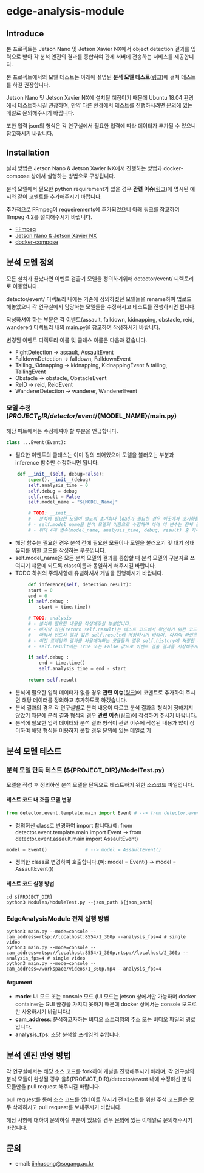 # edge-analysis-module

## Introduce
본 프로젝트는 Jetson Nano 및 Jetson Xavier NX에서 object detection 결과를 입력으로 받아 각 분석 엔진의 결과를 종합하여 관제 서버에 전송하는 서비스를 제공합니다.

본 프로젝트에서의 모델 테스트는 아래에 설명된 __분석 모델 테스트__([링크](https://github.com/JinhaSong/EdgeAnalysisModule#%EB%B6%84%EC%84%9D-%EB%AA%A8%EB%8D%B8-%ED%85%8C%EC%8A%A4%ED%8A%B8))에 걸쳐 테스트를 하길 권장합니다.

Jetson Nano 및 Jetson Xavier NX에 설치될 예정이기 때문에 Ubuntu 18.04 환경에서 테스트하시길 권장하며, 만약 다른 환경에서 테스트를 진행하시려면 [문의](https://github.com/JinhaSong/EdgeAnalysisModule#%EB%AC%B8%EC%9D%98)에 있는 메일로 문의해주시기 바랍니다.

또한 입력 json의 형식은 각 연구실에서 필요한 입력에 따라 데이터가 추가될 수 있으니 참고하시기 바랍니다.

## Installation
설치 방법은 Jetson Nano & Jetson Xavier NX에서 진행하는 방법과 docker-compose 상에서 실행하는 방법으로 구성됩니다.

분석 모델에서 필요한 python requirement가 있을 경우 __관련 이슈__([링크](https://github.com/JinhaSong/EdgeAnalysisModule/issues/1))에 명시된 예시와 같이 코멘트를 추가해주시기 바랍니다. 

추가적으로 FFmpeg이 requeirements에 추가되었으니 아래 링크를 참고하여 ffmpeg 4.2를 설치해주시기 바랍니다.

* [FFmpeg](https://velog.io/@jinhasong/Install-FFmpeg-4)
* [Jetson Nano & Jetson Xavier NX](https://github.com/JinhaSong/EdgeAnalysisModule/blob/master/docs/building_on_jetson.md)
* [docker-compose](https://github.com/JinhaSong/EdgeAnalysisModule/blob/master/docs/building_on_docker-compose.md)

## 분석 모델 정의
모든 설치가 끝났다면 이벤트 검출기 모델을 정의하기위해 detector/event/ 디렉토리로 이동합니다.

detector/event/ 디렉토리 내에는 기존에 정의하셨던 모델들을 rename하여 업로드 해놓았으니 각 연구실에서 담당하는 모델들을 수정하시고 테스트를 진행하시면 됩니다.

작성하셔야 하는 부분은 각 이벤트(assault, falldown, kidnapping, obstacle, reid, wanderer) 디렉토리 내의 main.py을 참고하여 작성하시기 바랍니다.

변경된 이벤트 디렉토리 이름 및 클래스 이름은 다음과 같습니다.
* FightDetection -> assault, AssaultEvent
* FalldownDetection -> falldown, FalldownEvent
* Tailing_Kidnapping -> kidnapping, KidnappingEvent & tailing, TailingEvent
* Obstacle -> obstacle, ObstacleEvent
* ReID -> reid, ReidEvent
* WandererDetection -> wanderer, WandererEvent

### 모델 수정(${PROJECT_DIR}/detector/event/${MODEL_NAME}/main.py)
해당 파트에서는 수정하셔야 할 부분을 언급합니다.
```python
class ...Event(Event):
```
* 필요한 이벤트의 클래스는 이미 정의 되어있으며 모델을 불러오는 부분과 inference 함수만 수정하시면 됩니다.  
```python
    def __init__(self, debug=False):
        super().__init__(debug)
        self.analysis_time = 0
        self.debug = debug
        self.result = False
        self.model_name = "${MODEL_Name}"

        # TODO: __init__
        # - 분석에 필요한 모델이 별도의 초기화나 load가 필요한 경우 이곳에서 초기화를 진행합니다.
        # - self.model_name을 분석 모델의 이름으로 수정해야 하며 이 변수는 전체 결과에서 구분자 역할을 합니다.
        # - 위의 4개 변수(model_name, analysis_time, debug, result) 중 하나라도 삭제하면 동작이 안되니 유의해주시기 바랍니다.
```
* 해당 함수는 필요한 경우 분석 전에 필요한 모듈이나 모델을 불러오기 및 대기 상태 유지를 위한 코드를 작성하는 부분입니다.
* self.model_name은 모든 분석 모델의 결과를 종합할 때 분석 모델의 구분자로 쓰여지기 떄문에 되도록 class이름과 동일하게 해주시길 바랍니다.
* TODO 하위의 주의사항에 유념하셔서 개발을 진행하시기 바랍니다. 

```python
        def inference(self, detection_result):
        start = 0
        end = 0
        if self.debug :
            start = time.time()

        # TODO: analysis
        # - 분석에 필요한 내용을 작성해주실 부분입니다.
        # - 마지막 라인(return self.result)는 테스트 코드에서 확인하기 위한 코드이며 실제로는 thread에서 사용하지 않습니다.
        #   따라서 반드시 결과 값은 self.result에 저장하시기 바라며, 마지막 라인은 변경하지 마시기 바랍니다.
        # - 이전 프레임의 결과를 사용해야하는 모듈들의 경우 self.history에 저장한 후 사용하시기 바랍니다.
        # - self.result에는 True 또는 False 값으로 이벤트 검출 결과를 저장해주시기 바랍니다. 

        if self.debug :
            end = time.time()
            self.analysis_time = end - start
            
        return self.result
```
* 분석에 필요한 입력 데이터가 없을 경우 __관련 이슈__([링크](https://github.com/JinhaSong/EdgeAnalysisModule/issues/2))에 코멘트로 추가하여 주시면 해당 데이터를 정의하고 추가하도록 하겠습니다.
* 분석 결과의 경우 각 연구실별로 분석 내용이 다르고 분석 결과의 형식이 정해지지 않았기 때문에 분석 결과 형식의 경우 __관련 이슈__([링크](https://github.com/JinhaSong/EdgeAnalysisModule/issues/3))에 작성하여 주시기 바랍니다.
* 분석에 필요한 입력 데이터와 분석 결과 형식이 관련 이슈에 작성된 내용가 많이 상이하여 해당 형식을 이용하지 못할 경우 [문의](https://github.com/JinhaSong/EdgeAnalysisModule#%EB%AC%B8%EC%9D%98)에 있는 메일로 기

## 분석 모델 테스트
### 분석 모델 단독 테스트 (${PROJECT_DIR}/ModelTest.py)
모델을 작성 후 정의하신 분석 모델을 단독으로 테스트하기 위한 소스코드 파일입니다.
#### 테스트 코드 내 호출 모델 변경
```python
from detector.event.template.main import Event # --> from detector.event.assault.main import AssaultEvent
```
* 정의허신 class로 변경하여 import 합니다.(예: from detector.event.template.main import Event -> from detector.event.assault.main import AssaultEvent)
```python
model = Event()              # --> model = AssaultEvent()
```
* 정의한 class로 변경하여 호출합니다.(예: model = Event() -> model = AssaultEvent())
#### 테스트 코드 실행 방법
```shell script
cd ${PROJECT_DIR}
python3 Modules/ModuleTest.py --json_path ${json_path}
```
### EdgeAnalysisModule 전체 실행 방법
```shell script
python3 main.py --mode=console --cam_address=rtsp://localhost:8554/1_360p --analysis_fps=4 # single video
python3 main.py --mode=console --cam_address=rtsp://localhost:8554/1_360p,rtsp://localhost/2_360p --analysis_fps=4 # single video
python3 main.py --mode=console --cam_address=/workspace/videos/1_360p.mp4 --analysis_fps=4
```
#### Argument
* __mode__: UI 모드 또는 console 모드 (UI 모드는 jetson 상에서만 가능하며 docker container는 GUI 환경을 가지지 못하기 때문에 docker 상에서는 console 모드로만 사용하시기 바랍니다.)
* __cam_address__: 분석하고자하는 비디오 스트리밍의 주소 또는 비디오 파일의 경로 입니다.
* __analysis_fps__: 초당 분석할 프레임의 수입니다.

## 분석 엔진 반영 방법
각 연구실에서는 해당 소스 코드를 fork하여 개발을 진행해주시기 바라며, 각 연구실의 분석 모듈이 완성될 경우 을${PROEJCT_DIR}/detector/event 내에 수정하신 분석 모듈만을 pull request 해주시길 바랍니다.

pull request를 통해 소스 코드를 업데이트 하시기 전 테스트를 위한 주석 코드들은 모두 삭제하시고 pull request를 보내주시기 바랍니다.

해당 사항에 대하여 문의하실 부분이 있으실 경우 [문의](https://github.com/JinhaSong/EdgeAnalysisModule#%EB%AC%B8%EC%9D%98)에 있는 이메일로 문의해주시기 바랍니다.

## 문의
* email: [jinhasong@sogang.ac.kr](jinhasong@sogang.ac.kr)
